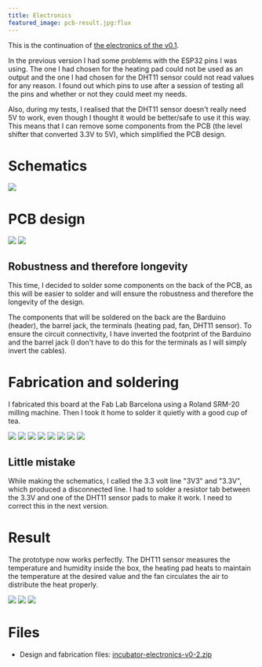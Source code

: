 ```yaml
---
title: Electronics
featured_image: pcb-result.jpg:flux
---
```


This is the continuation of [the electronics of the v0.1](incubator-v0-1-electronics.html).


In the previous version I had some problems with the ESP32 pins I was using. The one I had chosen for the heating pad could not be used as an output and the one I had chosen for the DHT11 sensor could not read values for any reason. I found out which pins to use after a session of testing all the pins and whether or not they could meet my needs.

Also, during my tests, I realised that the DHT11 sensor doesn't really need 5V to work, even though I thought it would be better/safe to use it this way. This means that I can remove some components from the PCB (the level shifter that converted 3.3V to 5V), which simplified the PCB design.

# Schematics

![](large:schematics.svg)

# PCB design

![](pcb-3d.png)
![](pcb.svg)

## Robustness and therefore longevity

This time, I decided to solder some components on the back of the PCB, as this will be easier to solder and will ensure the robustness and therefore the longevity of the design.

The components that will be soldered on the back are the Barduino (header), the barrel jack, the terminals (heating pad, fan, DHT11 sensor). To ensure the circuit connectivity, I have inverted the footprint of the Barduino and the barrel jack (I don't have to do this for the terminals as I will simply invert the cables).

# Fabrication and soldering

I fabricated this board at the Fab Lab Barcelona using a Roland SRM-20 milling machine. Then I took it home to solder it quietly with a good cup of tea.

![](pcb-process-02.jpg)
![](pcb-process-01.jpg)
![](pcb-process-03.jpg)
![](pcb-process-06.jpg)
![](pcb-process-07.jpg)
![](pcb-process-04.jpg)
![](pcb-process-05.jpg)
![](pcb-process-08.jpg)

## Little mistake

While making the schematics, I called the 3.3 volt line "3V3" and "3.3V", which produced a disconnected line. I had to solder a resistor tab between the 3.3V and one of the DHT11 sensor pads to make it work. I need to correct this in the next version.

# Result

The prototype now works perfectly. The DHT11 sensor measures the temperature and humidity inside the box, the heating pad heats to maintain the temperature at the desired value and the fan circulates the air to distribute the heat properly.

![](electronics-result-01.jpg)
![](electronics-result-02.jpg)
![](electronics-result-03.jpg)

# Files

- Design and fabrication files: [incubator-electronics-v0-2.zip](file:incubator-electronics-v0-2.zip)

